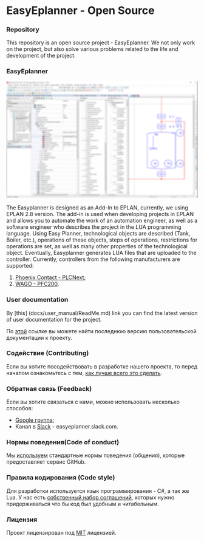 # EasyEplanner - Open Source

### Repository

This repository is an open source project - EasyEplanner.
We not only work on the project, but also solve various problems related to the life and development of the project.

### EasyEplanner

<img src="docs/user_manual/images/EasyEplannerPreview.png">

The Easyplanner is designed as an Add-In to EPLAN, currently, we using EPLAN 2.8 version. The add-in is used when developing projects in EPLAN and allows you to automate the work of an automation engineer, as well as a software engineer who describes the project in the LUA programming language. Using Easy Planner, technological objects are described (Tank, Boiler, etc.), operations of these objects, steps of operations, restrictions for operations are set, as well as many other properties of the technological object. Eventually, Easyplanner generates LUA files that are uploaded to the controller. Currently, controllers from the following manufacturers are supported:

1. [Phoenix Contact - PLCNext](https://github.com/plcnext);
2. [WAGO - PFC200](https://github.com/WAGO).

### User documentation
By [this] (docs/user_manual/ReadMe.md) link you can find the latest version of user documentation for the project.

По [этой](docs/user_manual/readme.md) ссылке вы можете найти последнюю версию пользовательской документации к проекту.

### Содействие (Contributing)
Если вы хотите посодействовать в разработке нашего проекта, то перед началом ознакомьтесь с тем, [как лучше всего это сделать](docs/contributing.md).

### Обратная связь (Feedback)
Если вы хотите связаться с нами, можно использовать несколько способов:

* [Google группа](https://groups.google.com/forum/#!forum/easyeplanner);
* Канал в [Slack](https://slack.com) - easyeplanner.slack.com.

### Нормы поведения(Code of conduct)
Мы [используем](docs/CODE_OF_CONDUCT.md) стандартные нормы поведения (общения), которые предоставляет сервис GitHub.

### Правила кодирования (Code style)
Для разработки используется язык программирования - C#, а так же Lua. У нас есть [собственный набор соглашений](docs/codestyle.md), которых нужно придерживаться что бы код был удобным и читабельным.

### Лицензия
Проект лицензирован под [MIT](LICENSE.txt) лицензией.
